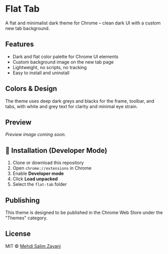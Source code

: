# Flat Tab

A flat and minimalist dark theme for Chrome – clean dark UI with a custom new tab background.

## Features

- Dark and flat color palette for Chrome UI elements
- Custom background image on the new tab page
- Lightweight, no scripts, no tracking
- Easy to install and uninstall

## Colors & Design

The theme uses deep dark greys and blacks for the frame, toolbar, and tabs, with white and grey text for clarity and minimal eye strain.

## Preview

*Preview image coming soon.*

## 🚀 Installation (Developer Mode)

1. Clone or download this repository
2. Open `chrome://extensions` in Chrome
3. Enable **Developer mode**
4. Click **Load unpacked**
5. Select the `flat-tab` folder

## Publishing

This theme is designed to be published in the Chrome Web Store under the "Themes" category.

## License

MIT © [Mehdi Salim Zayani](https://github.com/msz-tech)
